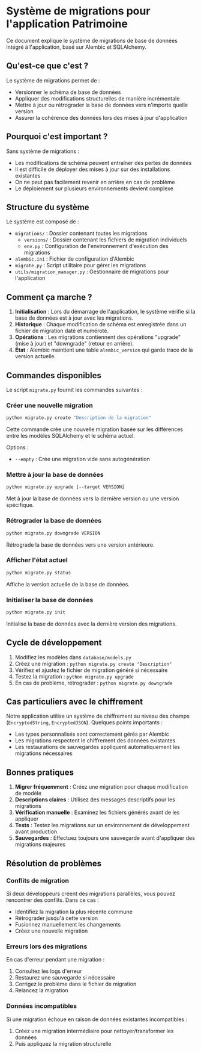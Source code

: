 # Système de migrations pour l'application Patrimoine

Ce document explique le système de migrations de base de données intégré à l'application, basé sur Alembic et
SQLAlchemy.

## Qu'est-ce que c'est ?

Le système de migrations permet de :

- Versionner le schéma de base de données
- Appliquer des modifications structurelles de manière incrémentale
- Mettre à jour ou rétrograder la base de données vers n'importe quelle version
- Assurer la cohérence des données lors des mises à jour d'application

## Pourquoi c'est important ?

Sans système de migrations :

- Les modifications de schéma peuvent entraîner des pertes de données
- Il est difficile de déployer des mises à jour sur des installations existantes
- On ne peut pas facilement revenir en arrière en cas de problème
- Le déploiement sur plusieurs environnements devient complexe

## Structure du système

Le système est composé de :

- `migrations/` : Dossier contenant toutes les migrations
    - `versions/` : Dossier contenant les fichiers de migration individuels
    - `env.py` : Configuration de l'environnement d'exécution des migrations
- `alembic.ini` : Fichier de configuration d'Alembic
- `migrate.py` : Script utilitaire pour gérer les migrations
- `utils/migration_manager.py` : Gestionnaire de migrations pour l'application

## Comment ça marche ?

1. **Initialisation** : Lors du démarrage de l'application, le système vérifie si la base de données est à jour avec les
   migrations.
2. **Historique** : Chaque modification de schéma est enregistrée dans un fichier de migration daté et numéroté.
3. **Opérations** : Les migrations contiennent des opérations "upgrade" (mise à jour) et "downgrade" (retour en
   arrière).
4. **État** : Alembic maintient une table `alembic_version` qui garde trace de la version actuelle.

## Commandes disponibles

Le script `migrate.py` fournit les commandes suivantes :

### Créer une nouvelle migration

```bash
python migrate.py create "Description de la migration"
```

Cette commande crée une nouvelle migration basée sur les différences entre les modèles SQLAlchemy et le schéma actuel.

Options :

- `--empty` : Crée une migration vide sans autogénération

### Mettre à jour la base de données

```bash
python migrate.py upgrade [--target VERSION]
```

Met à jour la base de données vers la dernière version ou une version spécifique.

### Rétrograder la base de données

```bash
python migrate.py downgrade VERSION
```

Rétrograde la base de données vers une version antérieure.

### Afficher l'état actuel

```bash
python migrate.py status
```

Affiche la version actuelle de la base de données.

### Initialiser la base de données

```bash
python migrate.py init
```

Initialise la base de données avec la dernière version des migrations.

## Cycle de développement

1. Modifiez les modèles dans `database/models.py`
2. Créez une migration : `python migrate.py create "Description"`
3. Vérifiez et ajustez le fichier de migration généré si nécessaire
4. Testez la migration : `python migrate.py upgrade`
5. En cas de problème, rétrograder : `python migrate.py downgrade`

## Cas particuliers avec le chiffrement

Notre application utilise un système de chiffrement au niveau des champs (`EncryptedString`, `EncryptedJSON`). Quelques
points importants :

- Les types personnalisés sont correctement gérés par Alembic
- Les migrations respectent le chiffrement des données existantes
- Les restaurations de sauvegardes appliquent automatiquement les migrations nécessaires

## Bonnes pratiques

1. **Migrer fréquemment** : Créez une migration pour chaque modification de modèle
2. **Descriptions claires** : Utilisez des messages descriptifs pour les migrations
3. **Vérification manuelle** : Examinez les fichiers générés avant de les appliquer
4. **Tests** : Testez les migrations sur un environnement de développement avant production
5. **Sauvegardes** : Effectuez toujours une sauvegarde avant d'appliquer des migrations majeures

## Résolution de problèmes

### Conflits de migration

Si deux développeurs créent des migrations parallèles, vous pouvez rencontrer des conflits. Dans ce cas :

- Identifiez la migration la plus récente commune
- Rétrograder jusqu'à cette version
- Fusionnez manuellement les changements
- Créez une nouvelle migration

### Erreurs lors des migrations

En cas d'erreur pendant une migration :

1. Consultez les logs d'erreur
2. Restaurez une sauvegarde si nécessaire
3. Corrigez le problème dans le fichier de migration
4. Relancez la migration

### Données incompatibles

Si une migration échoue en raison de données existantes incompatibles :

1. Créez une migration intermédiaire pour nettoyer/transformer les données
2. Puis appliquez la migration structurelle
